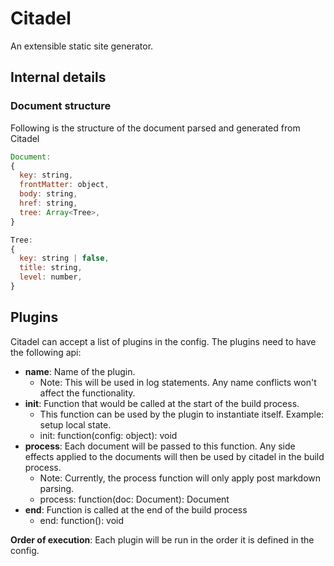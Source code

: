 # Citadel

An extensible static site generator.

## Internal details

### Document structure

Following is the structure of the document parsed and generated from Citadel

```js
Document:
{
  key: string,
  frontMatter: object,
  body: string,
  href: string,
  tree: Array<Tree>,
}

Tree: 
{
  key: string | false,
  title: string,
  level: number,
}
```

## Plugins

Citadel can accept a list of plugins in the config. The plugins need to have the following api:

- **name**: Name of the plugin.
  - Note: This will be used in log statements. Any name conflicts won't affect the functionality.
- **init**: Function that would be called at the start of the build process.
  - This function can be used by the plugin to instantiate itself. Example: setup local state.
  - init: function(config: object): void
- **process**: Each document will be passed to this function. Any side effects applied to the documents will then be used by citadel in the build process.
  - Note: Currently, the process function will only apply post markdown parsing.
  - process: function(doc: Document): Document
- **end**: Function is called at the end of the build process
  - end: function(): void

**Order of execution**: Each plugin will be run in the order it is defined in the config.
